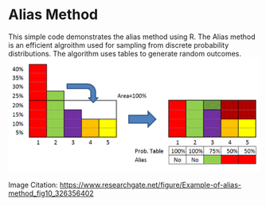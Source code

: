 # Alias Method

This simple code demonstrates the alias method using R.
The Alias method is an efficient algroithm used for sampling from discrete probability distributions.
The algorithm uses tables to generate random outcomes.
![What is this](images/aliasmethod.png)

Image Citation: https://www.researchgate.net/figure/Example-of-alias-method_fig10_326356402
